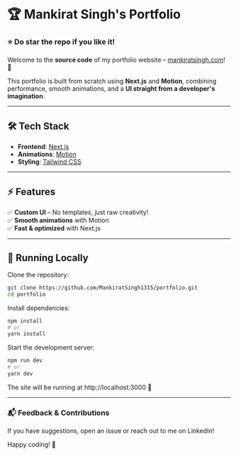 # 🏆 Mankirat Singh's Portfolio
### ⭐ Do star the repo if you like it!
Welcome to the **source code** of my portfolio website – [mankiratsingh.com](https://mankiratsingh.com)! 🚀  

This portfolio is built from scratch using **Next.js** and **Motion**, combining performance, smooth animations, and a **UI straight from a developer's imagination**.  

---

## 🛠️ Tech Stack  

- **Frontend**: [Next.js](https://nextjs.org/)  
- **Animations**: [Motion](https://motion.dev)  
- **Styling**: [Tailwind CSS](https://tailwindcss.com/)  

---

## ⚡ Features  

✅ **Custom UI** – No templates, just raw creativity!  
✅ **Smooth animations** with Motion  
✅ **Fast & optimized** with Next.js  

---

## 🚀 Running Locally  

Clone the repository:  

```bash
git clone https://github.com/MankiratSingh1315/portfolio.git
cd portfolio
```

Install dependencies:
```bash
npm install
# or
yarn install
```
Start the development server:
```bash
npm run dev
# or
yarn dev
```
The site will be running at http://localhost:3000 🚀

---

### 📬 Feedback & Contributions

If you have suggestions, open an issue or reach out to me on LinkedIn!

Happy coding! 🚀

